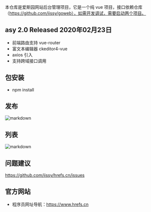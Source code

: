 本仓库是爱斯园网站后台管理项目，它是一个纯 vue 项目，接口依赖仓库（https://github.com/iissy/goweb），如需开发调试，需要启动两个项目。

## asy 2.0 Released 2020年02月23日
+ 前端路由支持 vue-router
+ 富文本编辑器 ckeditor4-vue
+ axios 引入
+ 支持跨域接口调用

## 包安装
+ npm install

## 发布
![markdown](https://github.com/iissy/hrefs.cn/blob/master/images/edit.jpg "发布图片")

## 列表
![markdown](https://github.com/iissy/hrefs.cn/blob/master/images/list.jpg "列表图片")

## 问题建议
https://github.com/iissy/hrefs.cn/issues

## 官方网站
+ 程序员网址导航：https://www.hrefs.cn
